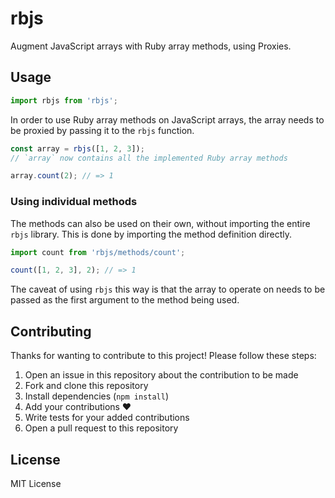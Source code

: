 # rbjs

Augment JavaScript arrays with Ruby array methods, using Proxies.


## Usage

```js
import rbjs from 'rbjs';
```

In order to use Ruby array methods on JavaScript arrays, the array needs to be
proxied by passing it to the `rbjs` function.

```js
const array = rbjs([1, 2, 3]);
// `array` now contains all the implemented Ruby array methods

array.count(2); // => 1
```

### Using individual methods

The methods can also be used on their own, without importing the entire `rbjs`
library. This is done by importing the method definition directly.

```js
import count from 'rbjs/methods/count';

count([1, 2, 3], 2); // => 1
```

The caveat of using `rbjs` this way is that the array to operate on needs to be
passed as the first argument to the method being used.


## Contributing

Thanks for wanting to contribute to this project! Please follow these steps:

1. Open an issue in this repository about the contribution to be made
2. Fork and clone this repository
3. Install dependencies (`npm install`)
4. Add your contributions ❤️
5. Write tests for your added contributions
6. Open a pull request to this repository


## License

MIT License
